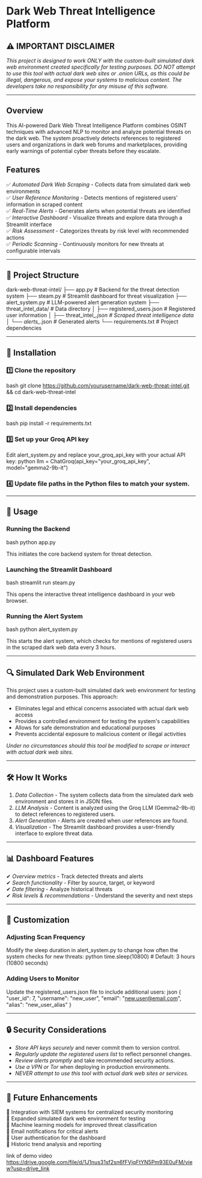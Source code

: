 # Dark Web Threat Intelligence Platform

## ⚠ IMPORTANT DISCLAIMER
*This project is designed to work ONLY with the custom-built simulated dark web environment created specifically for testing purposes. DO NOT attempt to use this tool with actual dark web sites or .onion URLs, as this could be illegal, dangerous, and expose your systems to malicious content. The developers take no responsibility for any misuse of this software.*

---

## Overview
This AI-powered Dark Web Threat Intelligence Platform combines OSINT techniques with advanced NLP to monitor and analyze potential threats on the dark web. The system proactively detects references to registered users and organizations in dark web forums and marketplaces, providing early warnings of potential cyber threats before they escalate.

## Features
✅ *Automated Dark Web Scraping* - Collects data from simulated dark web environments  
✅ *User Reference Monitoring* - Detects mentions of registered users' information in scraped content  
✅ *Real-Time Alerts* - Generates alerts when potential threats are identified  
✅ *Interactive Dashboard* - Visualize threats and explore data through a Streamlit interface  
✅ *Risk Assessment* - Categorizes threats by risk level with recommended actions  
✅ *Periodic Scanning* - Continuously monitors for new threats at configurable intervals  

---

## 📂 Project Structure

dark-web-threat-intel/
├── app.py                    # Backend for the threat detection system
├── steam.py                  # Streamlit dashboard for threat visualization
├── alert_system.py           # LLM-powered alert generation system
├── threat_intel_data/        # Data directory
│   ├── registered_users.json # Registered user information
│   ├── threat_intel_*.json   # Scraped threat intelligence data
│   └── alerts_*.json         # Generated alerts
└── requirements.txt          # Project dependencies


---

## 🚀 Installation

### 1️⃣ Clone the repository
bash
 git clone https://github.com/yourusername/dark-web-threat-intel.git && cd dark-web-threat-intel


### 2️⃣ Install dependencies
bash
 pip install -r requirements.txt


### 3️⃣ Set up your Groq API key
Edit alert_system.py and replace your_groq_api_key with your actual API key:
python
llm = ChatGroq(api_key="your_groq_api_key", model="gemma2-9b-it")


### 4️⃣ Update file paths in the Python files to match your system.

---

## 🔧 Usage

### Running the Backend
bash
 python app.py

This initiates the core backend system for threat detection.

### Launching the Streamlit Dashboard
bash
 streamlit run steam.py

This opens the interactive threat intelligence dashboard in your web browser.

### Running the Alert System
bash
 python alert_system.py

This starts the alert system, which checks for mentions of registered users in the scraped dark web data every 3 hours.

---

## 🔍 Simulated Dark Web Environment
This project uses a custom-built simulated dark web environment for testing and demonstration purposes. This approach:
- Eliminates legal and ethical concerns associated with actual dark web access
- Provides a controlled environment for testing the system's capabilities
- Allows for safe demonstration and educational purposes
- Prevents accidental exposure to malicious content or illegal activities

*Under no circumstances should this tool be modified to scrape or interact with actual dark web sites.*

---

## 🛠 How It Works

1. *Data Collection* - The system collects data from the simulated dark web environment and stores it in JSON files.
2. *LLM Analysis* - Content is analyzed using the Groq LLM (Gemma2-9b-it) to detect references to registered users.
3. *Alert Generation* - Alerts are created when user references are found.
4. *Visualization* - The Streamlit dashboard provides a user-friendly interface to explore threat data.

---

## 📊 Dashboard Features
✔ *Overview metrics* - Track detected threats and alerts  
✔ *Search functionality* - Filter by source, target, or keyword  
✔ *Date filtering* - Analyze historical threats  
✔ *Risk levels & recommendations* - Understand the severity and next steps  

---

## 🔧 Customization

### Adjusting Scan Frequency
Modify the sleep duration in alert_system.py to change how often the system checks for new threats:
python
time.sleep(10800)  # Default: 3 hours (10800 seconds)


### Adding Users to Monitor
Update the registered_users.json file to include additional users:
json
{
    "user_id": 7,
    "username": "new_user",
    "email": "new.user@email.com",
    "alias": "new_user_alias"
}


---

## 🔒 Security Considerations
- *Store API keys securely* and never commit them to version control.
- *Regularly update the registered users list* to reflect personnel changes.
- *Review alerts promptly* and take recommended security actions.
- *Use a VPN or Tor* when deploying in production environments.
- *NEVER attempt to use this tool with actual dark web sites or services.*

---

## 🔮 Future Enhancements
🔹 Integration with SIEM systems for centralized security monitoring  
🔹 Expanded simulated dark web environment for testing  
🔹 Machine learning models for improved threat classification  
🔹 Email notifications for critical alerts  
🔹 User authentication for the dashboard  
🔹 Historic trend analysis and reporting  



link of demo video
https://drive.google.com/file/d/1J1nus31sf2sn6fFVjqFtYN5Pm93E0uFM/view?usp=drive_link